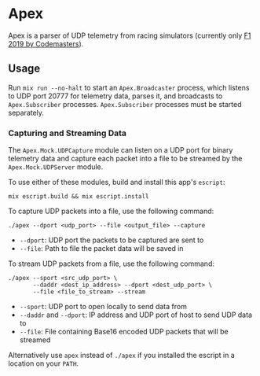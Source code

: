 # Apex

Apex is a parser of UDP telemetry from racing simulators (currently only
[F1 2019 by Codemasters](https://www.codemasters.com/game/f1-2019/)).

## Usage

Run `mix run --no-halt` to start an `Apex.Broadcaster` process, which listens to
UDP port 20777 for telemetry data, parses it, and broadcasts to
`Apex.Subscriber` processes. `Apex.Subscriber` processes must be started
separately.

### Capturing and Streaming Data

The `Apex.Mock.UDPCapture` module can listen on a UDP port for binary telemetry
data and capture each packet into a file to be streamed by the
`Apex.Mock.UDPServer` module.

To use either of these modules, build and install this app's `escript`:
```
mix escript.build && mix escript.install
```

To capture UDP packets into a file, use the following command:
```
./apex --dport <udp_port> --file <output_file> --capture
```
* `--dport`: UDP port the packets to be captured are sent to
* `--file`: Path to file the packet data will be saved in

To stream UDP packets from a file,
use the following command:
```
./apex --sport <src_udp_port> \
       --daddr <dest_ip_address> --dport <dest_udp_port> \
       --file <file_to_stream> --stream
```
* `--sport`: UDP port to open locally to send data from
* `--daddr` and `--dport`: IP address and UDP port of host to send UDP data to
* `--file`: File containing Base16 encoded UDP packets that will be streamed

Alternatively use `apex` instead of `./apex` if you installed the escript in
a location on your `PATH`.
